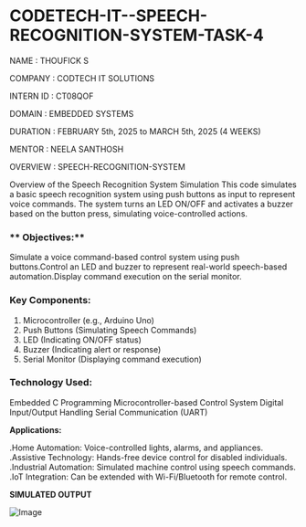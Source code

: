 # CODETECH-IT--SPEECH-RECOGNITION-SYSTEM-TASK-4

NAME : THOUFICK S

COMPANY : CODTECH IT SOLUTIONS

INTERN ID : CT08QOF

DOMAIN : EMBEDDED SYSTEMS

DURATION :  FEBRUARY 5th, 2025 to MARCH 5th, 2025 (4 WEEKS)

MENTOR : NEELA SANTHOSH

OVERVIEW : SPEECH-RECOGNITION-SYSTEM

Overview of the Speech Recognition System Simulation
This code simulates a basic speech recognition system using push buttons as input to represent voice commands. The system turns an LED ON/OFF and activates a buzzer based on the button press, simulating voice-controlled actions.

### ** Objectives:**
Simulate a voice command-based control system using push buttons.Control an LED and buzzer to represent real-world speech-based automation.Display command execution on the serial monitor.


 ### **Key Components:**
1. Microcontroller (e.g., Arduino Uno)
2. Push Buttons (Simulating Speech Commands)
3. LED (Indicating ON/OFF status)
4. Buzzer (Indicating alert or response)
5. Serial Monitor (Displaying command execution)

 
### **Technology Used:**
Embedded C Programming
Microcontroller-based Control System
Digital Input/Output Handling
Serial Communication (UART)

 **Applications:**
 
 .Home Automation: Voice-controlled lights, alarms, and appliances.
 .Assistive Technology: Hands-free device control for disabled individuals.
 .Industrial Automation: Simulated machine control using speech commands.
 .IoT Integration: Can be extended with Wi-Fi/Bluetooth for remote control.

 **SIMULATED OUTPUT**

 ![Image](https://github.com/user-attachments/assets/f0f46496-a11d-4b54-bd87-895471ae6a46)

 



